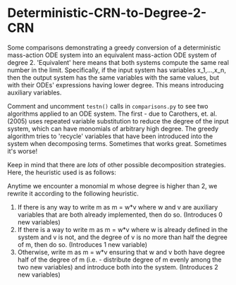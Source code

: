 # Deterministic-CRN-to-Degree-2-CRN
Some comparisons demonstrating a greedy conversion of a deterministic mass-action ODE system into an equivalent mass-action ODE system of degree 2. 'Equivalent' here means that both systems compute the same real number in the limit. Specifically, if the input system has variables x_1,...,x_n, then the output system has the same variables with the same values, but with their ODEs' expressions having lower degree. This means introducing auxiliary variables.

Comment and uncomment `testn()` calls in `comparisons.py` to see two algorithms applied to an ODE system. The first - due to Carothers, et. al. (2005) uses repeated variable substitution to reduce the degree of the input system, which can have monomials of arbitrary high degree. The greedy algorithm tries to 'recycle' variables that have been introduced into the system when decomposing terms. Sometimes that works great. Sometimes it's worse!

Keep in mind that there are *lots* of other possible decomposition strategies. Here, the heuristic used is as follows:

Anytime we encounter a monomial m whose degree is higher than 2, we rewrite it according to the following heuristic. 

1. If there is any way to write m as m = w*v where w and v are auxiliary variables that are both already implemented, then do so. (Introduces 0 new variables)
2. If there is a way to write m as m = w*v where w is already defined in the system and v is not, and the degree of v is no more than half the degree of m, then do so. (Introduces 1 new variable)
3. Otherwise, write m as m = w*v ensuring that w and v both have degree half of the degree of m (i.e. - distribute degree of m evenly among the two new variables) and introduce both into the system. (Introduces 2 new variables)


